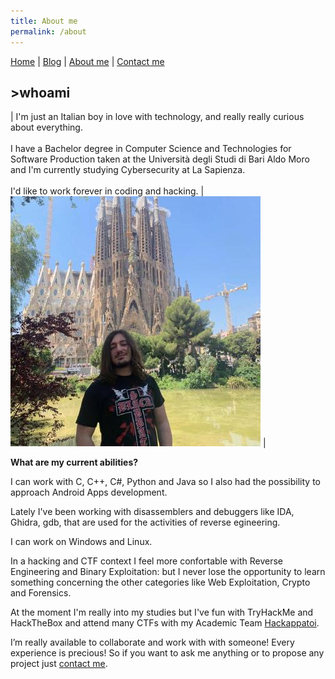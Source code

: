 ```yaml
---
title: About me
permalink: /about
---
```

[Home](index.md) | [Blog](blog.md) | [About me](about.md) | [Contact me](contact.md)
## >whoami

| I'm just an Italian boy in love with technology, and really really curious about everything.<br /><br />I have a Bachelor degree in Computer Science and Technologies for Software Production taken at the Università degli Studi di Bari Aldo Moro and I'm currently studying Cybersecurity at La Sapienza.<br /><br />I'd like to work forever in coding and hacking. | ![](/img/retro.jpg) |



**What are my current abilities?**

I can work with C, C++, C#, Python and Java so I also had the possibility to approach Android Apps development.

Lately I've been working with disassemblers and debuggers like IDA, Ghidra, gdb, that are used for the activities of reverse egineering.

I can work on Windows and Linux.

In a hacking and CTF context I feel more confortable with Reverse Engineering and Binary Exploitation: but I never lose the opportunity to learn something concerning the other categories like Web Exploitation, Crypto and Forensics.

At the moment I'm really into my studies but I've fun with TryHackMe and HackTheBox and attend many CTFs with my Academic Team [Hackappatoi](https://hackappatoi.github.io/).

I’m really available to collaborate and work with with someone! Every experience is precious! So if you want to ask me anything or to propose any project just [contact me](contact.md).

